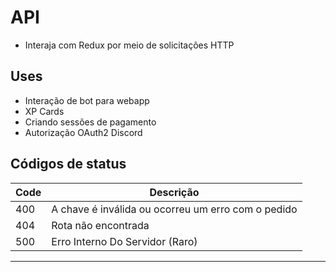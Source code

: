 # API
- Interaja com Redux por meio de solicitações HTTP

## Uses
- Interação de bot para webapp
- XP Cards
- Criando sessões de pagamento
- Autorização OAuth2 Discord

## Códigos de status
Code | Descrição
-----|-------------
400  | A chave é inválida ou ocorreu um erro com o pedido
404  | Rota não encontrada
500  | Erro Interno Do Servidor (Raro)

---

